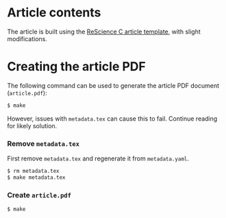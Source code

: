 # Article contents

The article is built using the [ReScience C article template](https://github.com/ReScience/template), with slight modifications.

# Creating the article PDF

The following command can be used to generate the article PDF document (`article.pdf`):

```sh
$ make
```

However, issues with `metadata.tex` can cause this to fail. Continue reading for likely solution.

### Remove `metadata.tex`

First remove `metadata.tex` and regenerate it from `metadata.yaml`.

```sh
$ rm metadata.tex
$ make metadata.tex
```

### Create `article.pdf`

```sh
$ make
```
